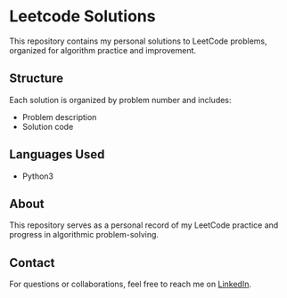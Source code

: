 # Leetcode Solutions

This repository contains my personal solutions to LeetCode problems, organized for algorithm practice and improvement.

## Structure

Each solution is organized by problem number and includes:
- Problem description
- Solution code

## Languages Used

- Python3


## About

This repository serves as a personal record of my LeetCode practice and progress in algorithmic problem-solving.

## Contact

For questions or collaborations, feel free to reach me on [LinkedIn](https://www.linkedin.com/in/pbdiouf/).
